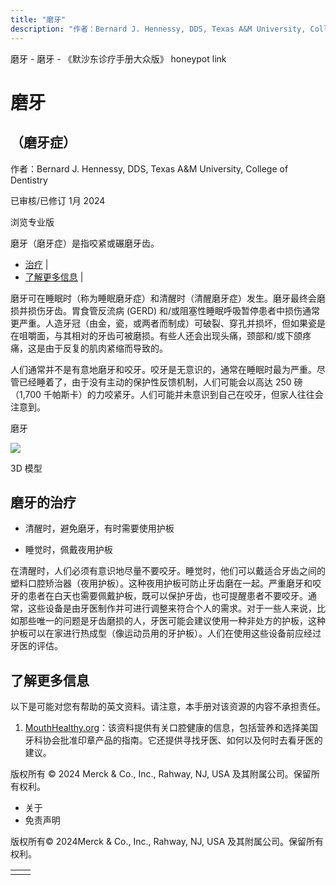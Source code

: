 ```yaml
---
title: "磨牙"
description: "作者：Bernard J. Hennessy, DDS, Texas A&M University, College of Dentistry"
---
```


﻿磨牙 \- 磨牙 \- 《默沙东诊疗手册大众版》 honeypot link

# 磨牙

## （磨牙症）

作者：Bernard J. Hennessy, DDS, Texas A&M University, College of Dentistry

已审核/已修订 1月 2024

浏览专业版

磨牙（磨牙症）是指咬紧或碾磨牙齿。

- [治疗](#治疗_v6529025_zh) \|
- [了解更多信息](#了解更多信息_v28486945_zh) \|

磨牙可在睡眠时（称为睡眠磨牙症）和清醒时（清醒磨牙症）发生。磨牙最终会磨损并损伤牙齿。胃食管反流病 (GERD) 和/或阻塞性睡眠呼吸暂停患者中损伤通常更严重。人造牙冠（由金，瓷，或两者而制成）可破裂、穿孔并损坏，但如果瓷是在咀嚼面，与其相对的牙齿可被磨损。有些人还会出现头痛，颈部和/或下颌疼痛，这是由于反复的肌肉紧缩而导致的。

人们通常并不是有意地磨牙和咬牙。咬牙是无意识的，通常在睡眠时最为严重。尽管已经睡着了，由于没有主动的保护性反馈机制，人们可能会以高达 250 磅（1,700 千帕斯卡）的力咬紧牙。人们可能并未意识到自己在咬牙，但家人往往会注意到。

磨牙

![](https://edge.sitecorecloud.io/mmanual-ssq1ci05/media/home/images/b/i/o/biodigital-teeth-grinding-cv-sized_zh.jpg?thn=0&sc_lang=zh&mw=500)

3D 模型

## 磨牙的治疗

- 清醒时，避免磨牙，有时需要使用护板

- 睡觉时，佩戴夜用护板


在清醒时，人们必须有意识地尽量不要咬牙。睡觉时，他们可以戴适合牙齿之间的塑料口腔矫治器（夜用护板）。这种夜用护板可防止牙齿磨在一起。严重磨牙和咬牙的患者在白天也需要佩戴护板，既可以保护牙齿，也可提醒患者不要咬牙。通常，这些设备是由牙医制作并可进行调整来符合个人的需求。对于一些人来说，比如那些唯一的问题是牙齿磨损的人，牙医可能会建议使用一种非处方的护板，这种护板可以在家进行热成型（像运动员用的牙护板）。人们在使用这些设备前应经过牙医的评估。

## 了解更多信息

以下是可能对您有帮助的英文资料。请注意，本手册对该资源的内容不承担责任。

1. [MouthHealthy.org](http://www.mouthhealthy.org/en/)：该资料提供有关口腔健康的信息，包括营养和选择美国牙科协会批准印章产品的指南。它还提供寻找牙医、如何以及何时去看牙医的建议。




版权所有 © 2024
Merck & Co., Inc., Rahway, NJ, USA 及其附属公司。保留所有权利。

- 关于
- 免责声明

版权所有© 2024Merck & Co., Inc., Rahway, NJ, USA 及其附属公司。保留所有权利。

|     |     |
| --- | --- |
|  |  |